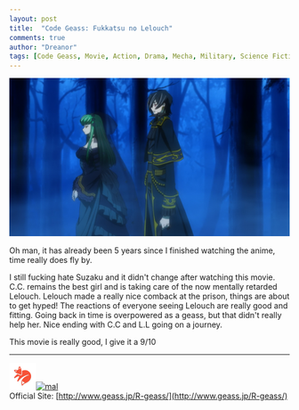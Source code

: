 ```yaml
---
layout: post
title:  "Code Geass: Fukkatsu no Lelouch"
comments: true
author: "Dreanor"
tags: [Code Geass, Movie, Action, Drama, Mecha, Military, Science Fiction, Super Power]
---
```


![img](..\assets\posts\code_geass_movie_end.jpg)

Oh man, it has already been 5 years since I finished watching the anime, time really does fly by.

I still fucking hate Suzaku and it didn't change after watching this movie. C.C. remains the best girl and is taking care of the now mentally retarded Lelouch.
Lelouch made a really nice comback at the prison, things are about to get hyped! The reactions of everyone seeing Lelouch are really good and fitting. Going back in time is overpowered as a geass, but that didn't really help her.
Nice ending with C.C and L.L going on a journey.
  
This movie is really good, I give it a 9/10

---

[![kitsu](..\assets\kitsu.png)](https://kitsu.io/anime/code-geass-fukkatsu-no-lelouch)[![mal](..\assets\mal.ico)](https://myanimelist.net/anime/34437/Code_Geass__Fukkatsu_no_Lelouch)  
Official Site: [http://www.geass.jp/R-geass/](http://www.geass.jp/R-geass/)  